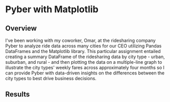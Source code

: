 # Pyber with Matplotlib

## Overview

I've been working with my coworker, Omar, at the ridesharing company Pyber to analyze ride data across many cities for our CEO utilizing Pandas DataFrames and the Matplotlib library. This particular assignment entailed creating a summary DataFrame of the ridesharing data by city type - urban, suburban, and rural - and then plotting the data on a multiple-line graph to illustrate the city types' weekly fares across approximately four months so I can provide Pyber with data-driven insights on the differences between the city types to best drive business decisions.

## Results

